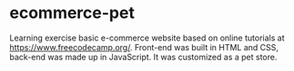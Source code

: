 # ecommerce-pet
Learning exercise basic e-commerce website based on online tutorials at https://www.freecodecamp.org/. Front-end was built in HTML and CSS, 
back-end was made up in JavaScript. It was customized as a pet store.
